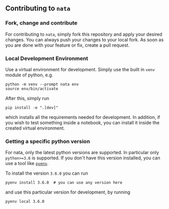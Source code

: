 ## Contributing to `nata`

### Fork, change and contribute

For contributing to `nata`, simply fork this repository and apply your desired
changes. You can always push your changes to your local fork. As soon as you
are done with your feature or fix, create a pull request.

### Local Development Environment

Use a virtual environment for development. Simply use the built in `venv`
module of python, e.g.

```shell
python -m venv --prompt nata env
source env/bin/activate
```

After this, simply run

```shell
pip install -e ".[dev]"
```

which installs all the requirements needed for development. In addition, if you
wish to test something inside a notebook, you can install it inside the created
virtual environment.

### Getting a specific python version

For nata, only the latest python versions are supported. In particular only
`python>=3.6` is supported. If you don't have this version installed, you can
use a tool like [`pyenv`](https://github.com/pyenv/pyenv).

To install the version `3.6.0` you can run

```shell
pyenv install 3.6.0  # you can use any version here
```

and use this particular version for development, by running

```shell
pyenv local 3.6.0
```
